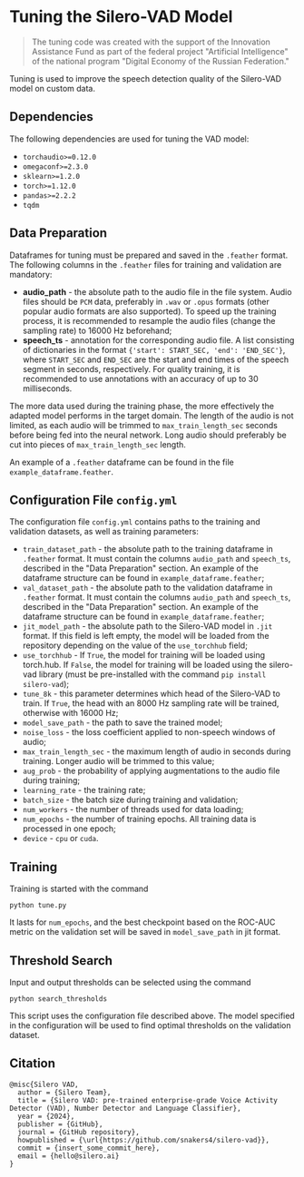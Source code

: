 # Tuning the Silero-VAD Model

> The tuning code was created with the support of the Innovation Assistance Fund as part of the federal project "Artificial Intelligence" of the national program "Digital Economy of the Russian Federation."

Tuning is used to improve the speech detection quality of the Silero-VAD model on custom data.

## Dependencies

The following dependencies are used for tuning the VAD model:

- `torchaudio>=0.12.0`
- `omegaconf>=2.3.0`
- `sklearn>=1.2.0`
- `torch>=1.12.0`
- `pandas>=2.2.2`
- `tqdm`

## Data Preparation

Dataframes for tuning must be prepared and saved in the `.feather` format. The following columns in the `.feather` files for training and validation are mandatory:

- **audio_path** - the absolute path to the audio file in the file system. Audio files should be `PCM` data, preferably in `.wav` or `.opus` formats (other popular audio formats are also supported). To speed up the training process, it is recommended to resample the audio files (change the sampling rate) to 16000 Hz beforehand;
- **speech_ts** - annotation for the corresponding audio file. A list consisting of dictionaries in the format `{'start': START_SEC, 'end': 'END_SEC'}`, where `START_SEC` and `END_SEC` are the start and end times of the speech segment in seconds, respectively. For quality training, it is recommended to use annotations with an accuracy of up to 30 milliseconds.

The more data used during the training phase, the more effectively the adapted model performs in the target domain. The length of the audio is not limited, as each audio will be trimmed to `max_train_length_sec` seconds before being fed into the neural network. Long audio should preferably be cut into pieces of `max_train_length_sec` length.

An example of a `.feather` dataframe can be found in the file `example_dataframe.feather`.

## Configuration File `config.yml`

The configuration file `config.yml` contains paths to the training and validation datasets, as well as training parameters:

- `train_dataset_path` - the absolute path to the training dataframe in `.feather` format. It must contain the columns `audio_path` and `speech_ts`, described in the "Data Preparation" section. An example of the dataframe structure can be found in `example_dataframe.feather`;
- `val_dataset_path` - the absolute path to the validation dataframe in `.feather` format. It must contain the columns `audio_path` and `speech_ts`, described in the "Data Preparation" section. An example of the dataframe structure can be found in `example_dataframe.feather`;
- `jit_model_path` - the absolute path to the Silero-VAD model in `.jit` format. If this field is left empty, the model will be loaded from the repository depending on the value of the `use_torchhub` field;
- `use_torchhub` - If `True`, the model for training will be loaded using torch.hub. If `False`, the model for training will be loaded using the silero-vad library (must be pre-installed with the command `pip install silero-vad`);
- `tune_8k` - this parameter determines which head of the Silero-VAD to train. If `True`, the head with an 8000 Hz sampling rate will be trained, otherwise with 16000 Hz;
- `model_save_path` - the path to save the trained model;
- `noise_loss` - the loss coefficient applied to non-speech windows of audio;
- `max_train_length_sec` - the maximum length of audio in seconds during training. Longer audio will be trimmed to this value;
- `aug_prob` - the probability of applying augmentations to the audio file during training;
- `learning_rate` - the training rate;
- `batch_size` - the batch size during training and validation;
- `num_workers` - the number of threads used for data loading;
- `num_epochs` - the number of training epochs. All training data is processed in one epoch;
- `device` - `cpu` or `cuda`.

## Training

Training is started with the command

`python tune.py`

It lasts for `num_epochs`, and the best checkpoint based on the ROC-AUC metric on the validation set will be saved in `model_save_path` in jit format.

## Threshold Search

Input and output thresholds can be selected using the command

`python search_thresholds`

This script uses the configuration file described above. The model specified in the configuration will be used to find optimal thresholds on the validation dataset.

## Citation

```
@misc{Silero VAD,
  author = {Silero Team},
  title = {Silero VAD: pre-trained enterprise-grade Voice Activity Detector (VAD), Number Detector and Language Classifier},
  year = {2024},
  publisher = {GitHub},
  journal = {GitHub repository},
  howpublished = {\url{https://github.com/snakers4/silero-vad}},
  commit = {insert_some_commit_here},
  email = {hello@silero.ai}
}
```
